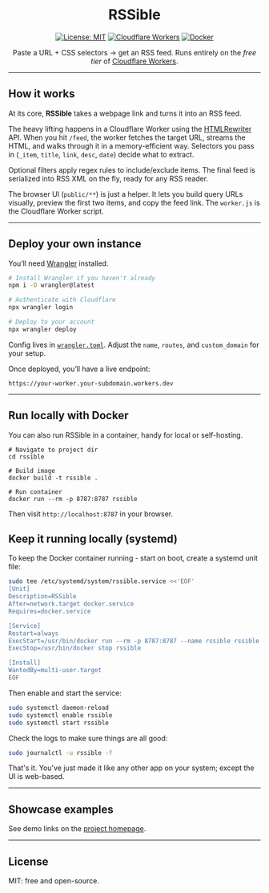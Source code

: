 <div align="center">

# RSSible

[![License: MIT](https://img.shields.io/badge/License-MIT-yellow.svg)](https://opensource.org/licenses/MIT)
[![Cloudflare Workers](https://img.shields.io/badge/Cloudflare%20Workers-orange)](https://workers.cloudflare.com/)
[![Docker](https://img.shields.io/badge/run-Docker-blue)](https://www.docker.com/)

Paste a URL + CSS selectors → get an RSS feed. Runs entirely on the *free tier*
of [Cloudflare Workers](https://workers.cloudflare.com/).

</div>

---

## How it works

At its core, **RSSible** takes a webpage link and turns it into an RSS feed.

The heavy lifting happens in a Cloudflare Worker using
the [HTMLRewriter](https://developers.cloudflare.com/workers/runtime-apis/html-rewriter/) API. When you hit
`/feed`, the worker fetches the target URL, streams the HTML, and walks through it in a memory-efficient way. Selectors
you pass in (`_item`, `title`, `link`, `desc`, `date`) decide what to extract.

Optional filters apply regex rules to include/exclude items. The final feed is serialized into RSS XML on the fly, ready
for any RSS reader.

The browser UI (`public/**`) is just a helper. It lets you build query URLs visually, preview the first two items, and
copy the feed link. The `worker.js` is the Cloudflare Worker script.

---

## Deploy your own instance

You’ll need [Wrangler](https://developers.cloudflare.com/workers/wrangler/) installed.

```bash
# Install Wrangler if you haven't already
npm i -D wrangler@latest

# Authenticate with Cloudflare
npx wrangler login

# Deploy to your account
npx wrangler deploy
```

Config lives in [`wrangler.toml`](./wrangler.toml). Adjust the `name`, `routes`, and `custom_domain` for your setup.

Once deployed, you’ll have a live endpoint:

```
https://your-worker.your-subdomain.workers.dev
```

---

## Run locally with Docker

You can also run RSSible in a container, handy for local or self-hosting.

```
# Navigate to project dir
cd rssible

# Build image
docker build -t rssible .

# Run container
docker run --rm -p 8787:8787 rssible
```

Then visit `http://localhost:8787` in your browser.

## Keep it running locally (systemd)

To keep the Docker container running - start on boot, create a systemd unit file:

```bash
sudo tee /etc/systemd/system/rssible.service <<'EOF'
[Unit]
Description=RSSible
After=network.target docker.service
Requires=docker.service

[Service]
Restart=always
ExecStart=/usr/bin/docker run --rm -p 8787:8787 --name rssible rssible
ExecStop=/usr/bin/docker stop rssible

[Install]
WantedBy=multi-user.target
EOF
```

Then enable and start the service:

```bash
sudo systemctl daemon-reload
sudo systemctl enable rssible
sudo systemctl start rssible
```

Check the logs to make sure things are all good:

```bash
sudo journalctl -u rssible -f
```

That's it. You've just made it like any other app on your system; except the UI is web-based.

---

## Showcase examples

See demo links on the [project homepage](https://rssible.hadid.dev/).

---

## License

MIT: free and open-source.
